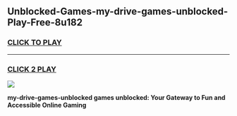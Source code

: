 
## Unblocked-Games-my-drive-games-unblocked-Play-Free-8u182
<h3>
<a href="https://premium76.site?title=my-drive-games-unblocked&ref=10A">CLICK TO PLAY</a></h3>
<hr>

<h3>
<a href="https://premium76.site?title=my-drive-games-unblocked&ref=10A">CLICK 2 PLAY</a>
  
</h3>

<a href="https://premium76.site?title=my-drive-games-unblocked&ref=10A"><img src="https://clearcache.store/games.png"></a>


**my-drive-games-unblocked games unblocked: Your Gateway to Fun and Accessible Online Gaming**
